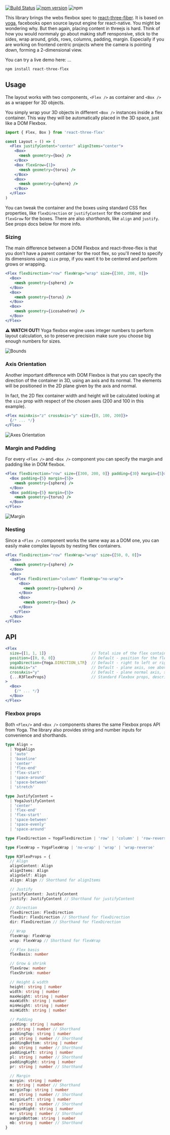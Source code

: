 [![Build Status](https://travis-ci.org/react-spring/react-three-flex.svg?branch=master)](https://travis-ci.org/react-spring/react-three-flex) [![npm version](https://badge.fury.io/js/react-three-flex.svg)](https://badge.fury.io/js/react-three-flex) ![npm](https://img.shields.io/npm/dt/react-three-flex.svg)

This library brings the webs flexbox spec to [react-three-fiber](https://github.com/react-spring/react-three-fiber). It is based on [yoga](https://github.com/facebook/yoga), facebooks open source layout engine for react-native. You might be wondering why. But then again, placing content in threejs is hard. Think of how you would normmaly go about making stuff rensponsive, stick to the sides, wrap around, grids, rows, columns, padding, margin. Especially if you are working on frontend centric projects where the camera is pointing down, forming a 2-dimensional view.

You can try a live demo here: ...

```bash
npm install react-three-flex
```

## Usage

The layout works with two components, `<Flex />` as container and `<Box />` as a wrapper for 3D objects.

You simply wrap your 3D objects in different `<Box />` instances inside a flex container. This way they will be automatically placed in the 3D space, just like a DOM Flexbox.

```jsx
import { Flex, Box } from 'react-three-flex'

const Layout = () => (
  <Flex justifyContent="center" alignItems="center">
    <Box>
      <mesh geometry={box} />
    </Box>
    <Box flexGrow={1}>
      <mesh geometry={torus} />
    </Box>
    <Box>
      <mesh geometry={sphere} />
    </Box>
  </Flex>
)
```

You can tweak the container and the boxes using standard CSS flex properties, like `flexDirection` or `justifyContent` for the container and `flexGrow` for the boxes. There are also _shorthands_, like `align` and `justify`. See props docs below for more info.

### Sizing

The main difference between a DOM Flexbox and react-three-flex is that you don't have a parent container for the root flex, so you'll need to specify its dimensions using `size` prop, if you want it to be centered and perform grows or wrapping.

```jsx
<Flex flexDirection="row" flexWrap="wrap" size={[300, 200, 0]}>
  <Box>
    <mesh geometry={sphere} />
  </Box>
  <Box>
    <mesh geometry={torus} />
  </Box>
  <Box>
    <mesh geometry={icosahedron} />
  </Box>
</Flex>
```

**⚠️ WATCH OUT!** Yoga flexbox engine uses integer numbers to perform layout calculation, so to preserve precision make sure you choose big enough numbers for sizes.

![Bounds](./docs/bounds.png)

### Axis Orientation

Another important difference with DOM Flexbox is that you can specify the direction of the container in 3D, using an axis and its normal. The elements will be positioned in the 2D plane given by the axis and normal.

In fact, the 2D flex container width and height will be calculated looking at the `size` prop with respect of the chosen axes (200 and 100 in this example).

```jsx
<Flex mainAxis="z" crossAxis="y" size={[0, 100, 200]}>
  {/* ... */}
</Flex>
```

![Axes Orientation](./docs/axes_orientation.png)

### Margin and Padding

For every `<Flex />` and `<Box />` component you can specify the margin and padding like in DOM flexbox.

```jsx
<Flex flexDirection="row" size={[300, 200, 0]} padding={30} margin={5}>
  <Box padding={5} margin={5}>
    <mesh geometry={sphere} />
  </Box>
  <Box padding={5} margin={5}>
    <mesh geometry={torus} />
  </Box>
</Flex>
```

![Margin](./docs/margin.png)

### Nesting

Since a `<Flex />` component works the same way as a DOM one, you can easily make complex layouts by nesting flex containers.

```jsx
<Flex flexDirection="row" flexWrap="wrap" size={[50, 0, 0]}>
  <Box>
    <mesh geometry={sphere} />
  </Box>
  <Box>
    <Flex flexDirection="column" flexWrap="no-wrap">
      <Box>
        <mesh geometry={sphere} />
      </Box>
      <Box>
        <mesh geometry={box} />
      </Box>
    </Flex>
  </Box>
</Flex>
```

## API

```jsx
<Flex
  size={[1, 1, 1]}                    // Total size of the flex container, see above
  position={[0, 0, 0]}                // Default - position for the flex container in the scene
  yogaDirection={Yoga.DIRECTION_LTR}  // Default - right to left or right to left
  mainAxis="x"                        // Default - plane axis, see above
  crossAxis="y"                       // Default - plane normal axis, see above
  {...R3FlexProps}                    // Standard Flexbox props, described below
>
  <Box>
    {/* ... */}
  </Box>
</Flex>
```

### Flexbox props

Both `<Flex/>` and `<Box />` components shares the same Flexbox props API from Yoga. The library also provides string and number inputs for convenience and shorthands.

```ts
type Align =
  | YogaAlign
  | 'auto'
  | 'baseline'
  | 'center'
  | 'flex-end'
  | 'flex-start'
  | 'space-around'
  | 'space-between'
  | 'stretch'

type JustifyContent =
  | YogaJustifyContent
  | 'center'
  | 'flex-end'
  | 'flex-start'
  | 'space-between'
  | 'space-evenly'
  | 'space-around'

type FlexDirection = YogaFlexDirection | 'row' | 'column' | 'row-reverse' | 'column-reverse'

type FlexWrap = YogaFlexWrap | 'no-wrap' | 'wrap' | 'wrap-reverse'

type R3FlexProps = {
  // Align
  alignContent: Align
  alignItems: Align
  alignSelf: Align
  align: Align // Shorthand for alignItems

  // Justify
  justifyContent: JustifyContent
  justify: JustifyContent // Shorthand for justifyContent

  // Direction
  flexDirection: FlexDirection
  flexDir: FlexDirection // Shorthand for flexDirection
  dir: FlexDirection // Shorthand for flexDirection

  // Wrap
  flexWrap: FlexWrap
  wrap: FlexWrap // Shorthand for flexWrap

  // Flex basis
  flexBasis: number

  // Grow & shrink
  flexGrow: number
  flexShrink: number

  // Height & width
  height: string | number
  width: string | number
  maxHeight: string | number
  maxWidth: string | number
  minHeight: string | number
  minWidth: string | number

  // Padding
  padding: string | number
  p: string | number // Shorthand
  paddingTop: string | number
  pt: string | number // Shorthand
  paddingBottom: string | number
  pb: string | number // Shorthand
  paddingLeft: string | number
  pl: string | number // Shorthand
  paddingRight: string | number
  pr: string | number // Shorthand

  // Margin
  margin: string | number
  m: string | number // Shorthand
  marginTop: string | number
  mt: string | number // Shorthand
  marginLeft: string | number
  ml: string | number // Shorthand
  marginRight: string | number
  mr: string | number // Shorthand
  marginBottom: string | number
  mb: string | number // Shorthand
}
```
